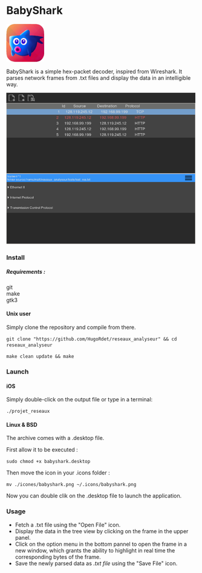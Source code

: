 # BabyShark
<img src="https://github.com/HugoRdet/reseaux_analyseur/blob/main/icones/babyshark.png" width="100" height="100"></img>

BabyShark is a simple hex-packet decoder, inspired from Wireshark.
It parses network frames from .txt files and display the data in an intelligible way.

<img src="https://github.com/HugoRdet/reseaux_analyseur/blob/main/screenshots/screen_shot_1.png" width="500" height="400"></img>

### Install
##### Requirements :  
git  
make      
gtk3
#### Unix user
Simply clone the repository and compile from there.
```
git clone "https://github.com/HugoRdet/reseaux_analyseur" && cd reseaux_analyseur 
```
```
make clean update && make
```
### Launch
#### iOS
Simply double-click on the output file or type in a terminal:
```
./projet_reseaux
```
#### Linux & BSD
The archive comes with a .desktop file.

First allow it to be executed : 
```
sudo chmod +x babyshark.desktop
```
Then move the icon in your .icons folder :
```
mv ./icones/babyshark.png ~/.icons/babyshark.png
```
Now you can double clik on the .desktop file to launch the application.
### Usage 
* Fetch a .txt file using the "Open File" icon.
* Display the data in the tree view by clicking on the frame in the upper panel.
* Click on the option menu in the bottom pannel to open the frame in a new window,
which grants the ability to highlight in real time the corresponding bytes of the frame.
* Save the newly parsed data as *.txt file* using the "Save File" icon.
